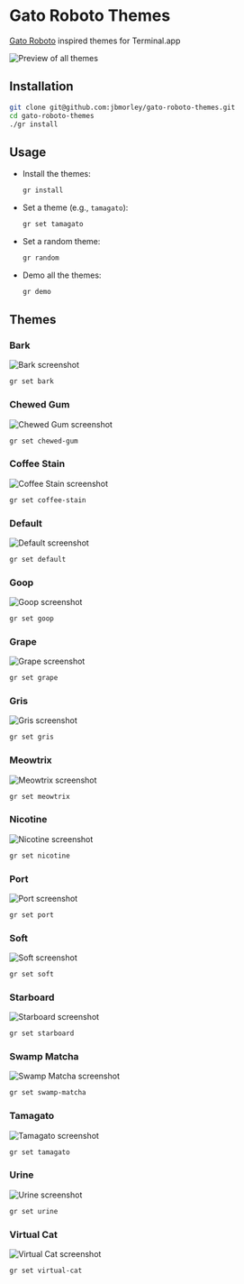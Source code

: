 # Gato Roboto Themes

[Gato Roboto](https://gatoroboto.com) inspired themes for Terminal.app

![Preview of all themes](previews/preview-light-1s.gif)

## Installation

```zsh
git clone git@github.com:jbmorley/gato-roboto-themes.git
cd gato-roboto-themes
./gr install
```

## Usage

- Install the themes:

  ```zsh
  gr install
  ```

- Set a theme (e.g., `tamagato`):

  ```zsh
  gr set tamagato
  ```

- Set a random theme:

  ```zsh
  gr random
  ```

- Demo all the themes:

  ```zsh
  gr demo
  ```

## Themes

### Bark

![Bark screenshot](images/bark.png)

```zsh
gr set bark
```

### Chewed Gum

![Chewed Gum screenshot](images/chewed-gum.png)

```zsh
gr set chewed-gum
```

### Coffee Stain

![Coffee Stain screenshot](images/coffee-stain.png)

```zsh
gr set coffee-stain
```

### Default

![Default screenshot](images/default.png)

```zsh
gr set default
```

### Goop

![Goop screenshot](images/goop.png)

```zsh
gr set goop
```

### Grape

![Grape screenshot](images/grape.png)

```zsh
gr set grape
```

### Gris

![Gris screenshot](images/gris.png)

```zsh
gr set gris
```

### Meowtrix

![Meowtrix screenshot](images/meowtrix.png)

```zsh
gr set meowtrix
```

### Nicotine

![Nicotine screenshot](images/nicotine.png)

```zsh
gr set nicotine
```

### Port

![Port screenshot](images/port.png)

```zsh
gr set port
```

### Soft

![Soft screenshot](images/soft.png)

```zsh
gr set soft
```

### Starboard

![Starboard screenshot](images/starboard.png)

```zsh
gr set starboard
```

### Swamp Matcha

![Swamp Matcha screenshot](images/swamp-matcha.png)

```zsh
gr set swamp-matcha
```

### Tamagato

![Tamagato screenshot](images/tamagato.png)

```zsh
gr set tamagato
```

### Urine

![Urine screenshot](images/urine.png)

```zsh
gr set urine
```

### Virtual Cat

![Virtual Cat screenshot](images/virtual-cat.png)

```zsh
gr set virtual-cat
```
